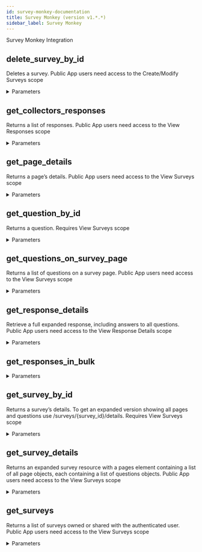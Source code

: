 ```yaml
---
id: survey-monkey-documentation
title: Survey Monkey (version v1.*.*)
sidebar_label: Survey Monkey
---
```


Survey Monkey Integration

## delete_survey_by_id

Deletes a survey. Public App users need access to the Create/Modify Surveys scope

<details><summary>Parameters</summary>

#### surveyId (required)

id of the survey you are referring to

**Type:** string

</details>

## get_collectors_responses

Returns a list of responses. Public App users need access to the View Responses scope

<details><summary>Parameters</summary>

#### collectorId (required)

id of the survey you are referring to

**Type:** string

#### surveyId (required)

id of the survey you are referring to

**Type:** string

#### custom

The custom value associated with the response

**Type:** string

#### email

Email of the recipient

**Type:** string

#### end_created_at

Responses started before this date

**Type:** string

#### end_modified_at

Surveys must be last modified before this date.

**Type:** string

#### first_name

First Name of the recipient

**Type:** string

#### ip

The IP the response was taken from

**Type:** string

#### last_name

Last Name of the recipient

**Type:** string

#### per_page

Number of resources to return per page

**Type:** string

#### sort_by

Field used to sort returned survey list title, date_modified, or num_responses

**Type:** string

#### sort_order

ASC or DESC

**Type:** string

#### start_created_at

Responses started after this date

**Type:** string

#### start_modified_at

Surveys must be last modified after this date.

**Type:** string

#### status

completed, partial, overquota, disqualified

**Type:** string

#### total_time_max

The maximum amount of time spent on the response

**Type:** string

#### total_time_min

The minimum amount of time spent on the response

**Type:** string

#### total_time_units

Unit of time for total_time_min and total_time_max second, minute, hour

**Type:** string

</details>

## get_page_details

Returns a page’s details. Public App users need access to the View Surveys scope

<details><summary>Parameters</summary>

#### surveyId (required)

id of the survey you are referring to

**Type:** string

#### page

Which page of resources to return. Defaults to 1

**Type:** string

#### per_page

Number of resources to return per page

**Type:** string

</details>

## get_question_by_id

Returns a question. Requires View Surveys scope

<details><summary>Parameters</summary>

#### pageId (required)

id of the page of the survey you are referring to

**Type:** string

#### questionId (required)

id of the survey question

**Type:** string

#### surveyId (required)

id of the survey you are referring to

**Type:** string

</details>

## get_questions_on_survey_page

Returns a list of questions on a survey page. Public App users need access to the View Surveys scope

<details><summary>Parameters</summary>

#### pageId (required)

id of the page of the survey you are referring to

**Type:** string

#### surveyId (required)

id of the survey you are referring to

**Type:** string

#### page

Which page of resources to return. Defaults to 1

**Type:** string

#### per_page

Number of resources to return per page

**Type:** string

</details>

## get_response_details

Retrieve a full expanded response, including answers to all questions. Public App users need access to the View Response Details scope

<details><summary>Parameters</summary>

#### responseId (required)

response identified by ID

**Type:** string

#### surveyId (required)

id of the survey you are referring to

**Type:** string

#### page_ids

List of survey pages to filter on. Returns all pages if not provided. Comma Separated

**Type:** string

#### question_ids

List of survey questions to filter on. Returns all questions if not provided. Comma Separated

**Type:** string

</details>

## get_responses_in_bulk



<details><summary>Parameters</summary>

#### surveyId (required)

id of the survey you are referring to

**Type:** string

#### email

Email of the recipient

**Type:** string

#### end_created_at

Responses started before this date

**Type:** string

#### end_modified_at

Surveys must be last modified before this date.

**Type:** string

#### first_name

First Name of the recipient

**Type:** string

#### ip

The IP the response was taken from

**Type:** string

#### last_name

Last Name of the recipient

**Type:** string

#### page

Which page of resources to return. Defaults to 1

**Type:** string

#### page_ids

List of survey pages to filter on. Returns all pages if not provided

**Type:** string

#### per_page

Number of resources to return per page

**Type:** string

#### question_ids

List of survey questions to filter on. Returns all questions if not provided

**Type:** string

#### sort_by

Field used to sort returned survey list title, date_modified, or num_responses

**Type:** string

#### sort_order

ASC or DESC

**Type:** string

#### start_created_at

Responses started after this date

**Type:** string

#### start_modified_at

Surveys must be last modified after this date.

**Type:** string

#### status

completed, partial, overquota, disqualified

**Type:** string

#### total_time_max

The maximum amount of time spent on the response

**Type:** string

#### total_time_min

The minimum amount of time spent on the response

**Type:** string

#### total_time_units

second, minute, or hour

**Type:** string

</details>

## get_survey_by_id

Returns a survey’s details. To get an expanded version showing all pages and questions use /surveys/{survey_id}/details. Requires View Surveys scope

<details><summary>Parameters</summary>

#### surveyId (required)

id of the survey you are referring to

**Type:** string

</details>

## get_survey_details

Returns an expanded survey resource with a pages element containing a list of all page objects, each containing a list of questions objects. Public App users need access to the View Surveys scope

<details><summary>Parameters</summary>

#### surveyId (required)

id of the survey you are referring to

**Type:** string

</details>

## get_surveys

Returns a list of surveys owned or shared with the authenticated user. Public App users need access to the View Surveys scope

<details><summary>Parameters</summary>

#### end_modified_at

Surveys must be last modified before this date.

**Type:** string

#### folder_id

Specify the id of a folder to only return surveys in it.

**Type:** string

#### include

shared_with, shared_by, or owned (useful for teams) or use to specify additional fields to return per survey response_count, date_created, date_modified, language, question_count, analyze_url, preview

**Type:** string

#### page

Which page of resources to return. Defaults to 1

**Type:** string

#### per_page

Number of resources to return per page

**Type:** string

#### sort_by

Field used to sort returned survey list title, date_modified, or num_responses

**Type:** string

#### sort_order

ASC or DESC

**Type:** string

#### start_modified_at

Surveys must be last modified after this date.

**Type:** string

#### title

Search survey list by survey title

**Type:** string

</details>

